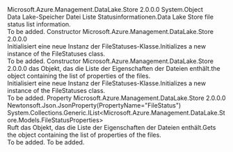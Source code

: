 <Type Name="FileStatuses" FullName="Microsoft.Azure.Management.DataLake.Store.Models.FileStatuses">
  <TypeSignature Language="C#" Value="public class FileStatuses" />
  <TypeSignature Language="ILAsm" Value=".class public auto ansi beforefieldinit FileStatuses extends System.Object" />
  <TypeSignature Language="DocId" Value="T:Microsoft.Azure.Management.DataLake.Store.Models.FileStatuses" />
  <TypeSignature Language="VB.NET" Value="Public Class FileStatuses" />
  <TypeSignature Language="F#" Value="type FileStatuses = class" />
  <AssemblyInfo>
    <AssemblyName>Microsoft.Azure.Management.DataLake.Store</AssemblyName>
    <AssemblyVersion>2.0.0.0</AssemblyVersion>
  </AssemblyInfo>
  <Base>
    <BaseTypeName>System.Object</BaseTypeName>
  </Base>
  <Interfaces />
  <Docs>
    <summary>
            <span data-ttu-id="24b89-101">Data Lake-Speicher Datei Liste Statusinformationen.</span><span class="sxs-lookup"><span data-stu-id="24b89-101">Data Lake Store file status list information.</span></span>
            </summary>
    <remarks>To be added.</remarks>
  </Docs>
  <Members>
    <Member MemberName=".ctor">
      <MemberSignature Language="C#" Value="public FileStatuses ();" />
      <MemberSignature Language="ILAsm" Value=".method public hidebysig specialname rtspecialname instance void .ctor() cil managed" />
      <MemberSignature Language="DocId" Value="M:Microsoft.Azure.Management.DataLake.Store.Models.FileStatuses.#ctor" />
      <MemberSignature Language="VB.NET" Value="Public Sub New ()" />
      <MemberType>Constructor</MemberType>
      <AssemblyInfo>
        <AssemblyName>Microsoft.Azure.Management.DataLake.Store</AssemblyName>
        <AssemblyVersion>2.0.0.0</AssemblyVersion>
      </AssemblyInfo>
      <Parameters />
      <Docs>
        <summary>
            <span data-ttu-id="24b89-102">Initialisiert eine neue Instanz der FileStatuses-Klasse.</span><span class="sxs-lookup"><span data-stu-id="24b89-102">Initializes a new instance of the FileStatuses class.</span></span>
            </summary>
        <remarks>To be added.</remarks>
      </Docs>
    </Member>
    <Member MemberName=".ctor">
      <MemberSignature Language="C#" Value="public FileStatuses (System.Collections.Generic.IList&lt;Microsoft.Azure.Management.DataLake.Store.Models.FileStatusProperties&gt; fileStatus = null);" />
      <MemberSignature Language="ILAsm" Value=".method public hidebysig specialname rtspecialname instance void .ctor(class System.Collections.Generic.IList`1&lt;class Microsoft.Azure.Management.DataLake.Store.Models.FileStatusProperties&gt; fileStatus) cil managed" />
      <MemberSignature Language="DocId" Value="M:Microsoft.Azure.Management.DataLake.Store.Models.FileStatuses.#ctor(System.Collections.Generic.IList{Microsoft.Azure.Management.DataLake.Store.Models.FileStatusProperties})" />
      <MemberSignature Language="VB.NET" Value="Public Sub New (Optional fileStatus As IList(Of FileStatusProperties) = null)" />
      <MemberSignature Language="F#" Value="new Microsoft.Azure.Management.DataLake.Store.Models.FileStatuses : System.Collections.Generic.IList&lt;Microsoft.Azure.Management.DataLake.Store.Models.FileStatusProperties&gt; -&gt; Microsoft.Azure.Management.DataLake.Store.Models.FileStatuses" Usage="new Microsoft.Azure.Management.DataLake.Store.Models.FileStatuses fileStatus" />
      <MemberType>Constructor</MemberType>
      <AssemblyInfo>
        <AssemblyName>Microsoft.Azure.Management.DataLake.Store</AssemblyName>
        <AssemblyVersion>2.0.0.0</AssemblyVersion>
      </AssemblyInfo>
      <Parameters>
        <Parameter Name="fileStatus" Type="System.Collections.Generic.IList&lt;Microsoft.Azure.Management.DataLake.Store.Models.FileStatusProperties&gt;" />
      </Parameters>
      <Docs>
        <param name="fileStatus"><span data-ttu-id="24b89-103">das Objekt, das die Liste der Eigenschaften der Dateien enthält.</span><span class="sxs-lookup"><span data-stu-id="24b89-103">the object containing the list of properties of the files.</span></span></param>
        <summary>
            <span data-ttu-id="24b89-104">Initialisiert eine neue Instanz der FileStatuses-Klasse.</span><span class="sxs-lookup"><span data-stu-id="24b89-104">Initializes a new instance of the FileStatuses class.</span></span>
            </summary>
        <remarks>To be added.</remarks>
      </Docs>
    </Member>
    <Member MemberName="FileStatus">
      <MemberSignature Language="C#" Value="public System.Collections.Generic.IList&lt;Microsoft.Azure.Management.DataLake.Store.Models.FileStatusProperties&gt; FileStatus { get; }" />
      <MemberSignature Language="ILAsm" Value=".property instance class System.Collections.Generic.IList`1&lt;class Microsoft.Azure.Management.DataLake.Store.Models.FileStatusProperties&gt; FileStatus" />
      <MemberSignature Language="DocId" Value="P:Microsoft.Azure.Management.DataLake.Store.Models.FileStatuses.FileStatus" />
      <MemberSignature Language="VB.NET" Value="Public ReadOnly Property FileStatus As IList(Of FileStatusProperties)" />
      <MemberSignature Language="F#" Value="member this.FileStatus : System.Collections.Generic.IList&lt;Microsoft.Azure.Management.DataLake.Store.Models.FileStatusProperties&gt;" Usage="Microsoft.Azure.Management.DataLake.Store.Models.FileStatuses.FileStatus" />
      <MemberType>Property</MemberType>
      <AssemblyInfo>
        <AssemblyName>Microsoft.Azure.Management.DataLake.Store</AssemblyName>
        <AssemblyVersion>2.0.0.0</AssemblyVersion>
      </AssemblyInfo>
      <Attributes>
        <Attribute>
          <AttributeName>Newtonsoft.Json.JsonProperty(PropertyName="FileStatus")</AttributeName>
        </Attribute>
      </Attributes>
      <ReturnValue>
        <ReturnType>System.Collections.Generic.IList&lt;Microsoft.Azure.Management.DataLake.Store.Models.FileStatusProperties&gt;</ReturnType>
      </ReturnValue>
      <Docs>
        <summary>
            <span data-ttu-id="24b89-105">Ruft das Objekt, das die Liste der Eigenschaften der Dateien enthält.</span><span class="sxs-lookup"><span data-stu-id="24b89-105">Gets the object containing the list of properties of the files.</span></span>
            </summary>
        <value>To be added.</value>
        <remarks>To be added.</remarks>
      </Docs>
    </Member>
  </Members>
</Type>